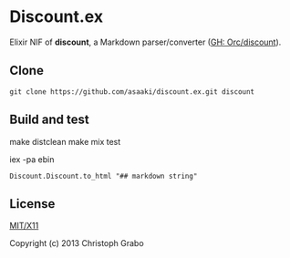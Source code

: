 # Discount.ex

Elixir NIF of **discount**, a Markdown parser/converter ([GH: Orc/discount](https://github.com/Orc/discount)).



## Clone

```shell
git clone https://github.com/asaaki/discount.ex.git discount
```



## Build and test

make distclean
make
mix test

iex -pa ebin

```
Discount.Discount.to_html "## markdown string"
```



## License

[MIT/X11](./LICENSE)

Copyright (c) 2013 Christoph Grabo
